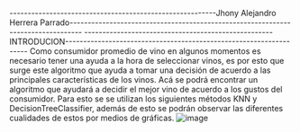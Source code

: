
---------------------------------------------------------Jhony Alejandro Herrera Parrado---------------------------------------------------------------------------------
----------------------------------------------------INTRODUCION-------------------------------------------------------------------
Como consumidor promedio de vino en algunos momentos   es necesario  tener una ayuda a la hora de seleccionar vinos, es por esto que surge este algoritmo que ayuda a  tomar una decisión de acuerdo a las principales características de los vinos. Acá se podrá encontrar un algoritmo que ayudará a decidir el mejor vino  de acuerdo a los gustos del consumidor. Para esto se se utilizan los siguientes  métodos KNN y  DecisionTreeClassifier,  además  de esto se podrán observar las diferentes cualidades de estos por medios de gráficas.
![image](https://user-images.githubusercontent.com/110490202/204148567-94ed0e2f-f9ca-499a-9558-4777678be034.png)


